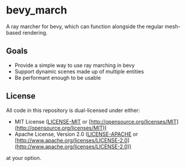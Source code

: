 # bevy_march

A ray marcher for bevy, which can function alongside the regular mesh-based rendering.

## Goals

- Provide a simple way to use ray marching in bevy
- Support dynamic scenes made up of multiple entities
- Be performant enough to be usable

## License

All code in this repository is dual-licensed under either:

* MIT License ([LICENSE-MIT](LICENSE-MIT) or [http://opensource.org/licenses/MIT](http://opensource.org/licenses/MIT))
* Apache License, Version 2.0 ([LICENSE-APACHE](LICENSE-APACHE) or [http://www.apache.org/licenses/LICENSE-2.0](http://www.apache.org/licenses/LICENSE-2.0))

at your option.

